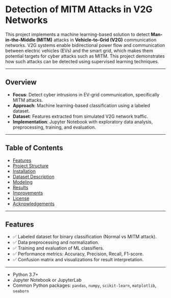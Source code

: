 # Detection of MITM Attacks in V2G Networks

This project implements a machine learning-based solution to detect **Man-in-the-Middle (MITM)** attacks in **Vehicle-to-Grid (V2G)** communication networks. V2G systems enable bidirectional power flow and communication between electric vehicles (EVs) and the smart grid, which makes them potential targets for cyber attacks such as MITM. This project demonstrates how such attacks can be detected using supervised learning techniques.

---

##  Overview

- **Focus**: Detect cyber intrusions in EV-grid communication, specifically MITM attacks.
-  **Approach**: Machine learning-based classification using a labeled dataset.
- **Dataset**: Features extracted from simulated V2G network traffic.
- **Implementation**: Jupyter Notebook with exploratory data analysis, preprocessing, training, and evaluation.

---

##  Table of Contents

- [Features](#features)
- [Project Structure](#project-structure)
- [Installation](#installation)
- [Dataset Description](#dataset-description)
- [Modeling](#modeling)
- [Results](#results)
- [Improvements](#future-improvements)
- [License](#license)
- [Acknowledgements](#acknowledgements)

---

## Features

- ✅ Labeled dataset for binary classification (Normal vs MITM attack).
- ✅ Data preprocessing and normalization.
- ✅ Training and evaluation of ML classifiers.
- ✅ Performance metrics: Accuracy, Precision, Recall, F1-score.
- ✅ Confusion matrix and visualizations for result interpretation.

---



- Python 3.7+
- Jupyter Notebook or JupyterLab
- Common Python packages: `pandas`, `numpy`, `scikit-learn`, `matplotlib`, `seaborn`


